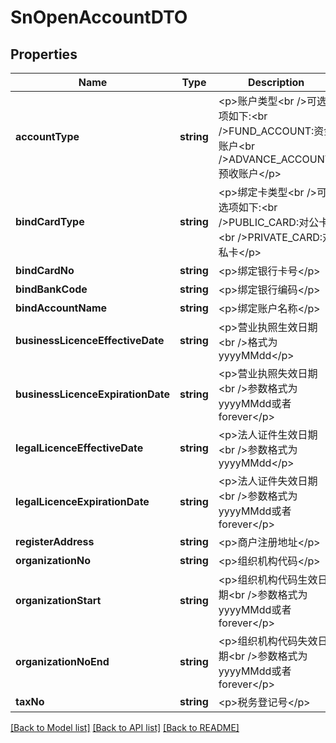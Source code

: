 # SnOpenAccountDTO

## Properties
Name | Type | Description | Notes
------------ | ------------- | ------------- | -------------
**accountType** | **string** | &lt;p&gt;账户类型&lt;br /&gt;可选项如下:&lt;br /&gt;FUND_ACCOUNT:资金账户&lt;br /&gt;ADVANCE_ACCOUNT:预收账户&lt;/p&gt; | 
**bindCardType** | **string** | &lt;p&gt;绑定卡类型&lt;br /&gt;可选项如下:&lt;br /&gt;PUBLIC_CARD:对公卡&lt;br /&gt;PRIVATE_CARD:对私卡&lt;/p&gt; | [optional] 
**bindCardNo** | **string** | &lt;p&gt;绑定银行卡号&lt;/p&gt; | [optional] 
**bindBankCode** | **string** | &lt;p&gt;绑定银行编码&lt;/p&gt; | [optional] 
**bindAccountName** | **string** | &lt;p&gt;绑定账户名称&lt;/p&gt; | [optional] 
**businessLicenceEffectiveDate** | **string** | &lt;p&gt;营业执照生效日期&lt;br /&gt;格式为yyyyMMdd&lt;/p&gt; | 
**businessLicenceExpirationDate** | **string** | &lt;p&gt;营业执照失效日期&lt;br /&gt;参数格式为yyyyMMdd或者forever&lt;/p&gt; | 
**legalLicenceEffectiveDate** | **string** | &lt;p&gt;法人证件生效日期&lt;br /&gt;参数格式为yyyyMMdd&lt;/p&gt; | 
**legalLicenceExpirationDate** | **string** | &lt;p&gt;法人证件失效日期&lt;br /&gt;参数格式为yyyyMMdd或者forever&lt;/p&gt; | 
**registerAddress** | **string** | &lt;p&gt;商户注册地址&lt;/p&gt; | 
**organizationNo** | **string** | &lt;p&gt;组织机构代码&lt;/p&gt; | [optional] 
**organizationStart** | **string** | &lt;p&gt;组织机构代码生效日期&lt;br /&gt;参数格式为yyyyMMdd或者forever&lt;/p&gt; | [optional] 
**organizationNoEnd** | **string** | &lt;p&gt;组织机构代码失效日期&lt;br /&gt;参数格式为yyyyMMdd或者forever&lt;/p&gt; | [optional] 
**taxNo** | **string** | &lt;p&gt;税务登记号&lt;/p&gt; | [optional] 

[[Back to Model list]](../README.md#documentation-for-models) [[Back to API list]](../README.md#documentation-for-api-endpoints) [[Back to README]](../README.md)


